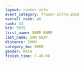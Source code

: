 ```yaml
---
layout: runner-info 
event_category: fraser-ultra-2019 
overall_rank: 46
rank: 34
bib: 5035
first_name: SWEE KHEE
last_name: SAM KOAY
distance: 50KM
category_km: 50KM
gender: Male
finish_time: 7-49-08
---
```

